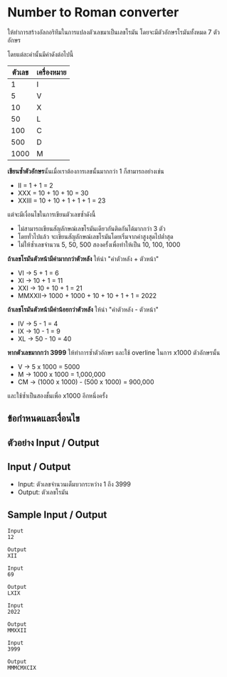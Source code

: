 # Number to Roman converter
ให้ทำการสร้างอัลกอริทึมในการแปลงตัวเลขมาเป็นเลขโรมัน โดยจะมีตัวอักษรโรมันทั้งหมด 7 ตัวอักษร


โดยแต่ละค่านั้นมีค่าดังต่อไปนี้

| ตัวเลข | เครื่องหมาย      |
|-------|----------------|
| 1     | I              |
| 5     | V              |
| 10    | X              |
| 50    | L              |
| 100   | C              |
| 500   | D              |
| 1000  | M              |

**เขียนซ้ำตัวอักษร**นั้นเมื่อเราต้องการเลขนั้นมากกว่า 1 ก็สามารถอย่างเช่น

- II = 1 + 1 = 2
- XXX = 10 + 10 + 10 = 30
- XXIII = 10 + 10 + 1 + 1 + 1 = 23

แต่จะมีเงื่อนไขในการเขียนตัวเลขซ้ำดังนี้
- ไม่สามารถเขียนสัญลักษณ์เลขโรมันเดียวกันติดกันได้มากกว่า 3 ตัว
- โดยทั่วไปแล้ว จะเขียนสัญลักษณ์เลขโรมันโดยเริ่มจากค่าสูงสุดไปต่ำสุด
- ไม่ให้ซ้ำเลขจำนวน 5, 50, 500 สองครั้งเพื่อทำให้เป็น 10, 100, 1000

**ถ้าเลขโรมันตัวหน้ามีค่ามากกว่าตัวหลัง** ให้นำ "ค่าตัวหลัง + ตัวหน้า"

- VI → 5 + 1 = 6
- XI → 10 + 1 = 11
- XXI → 10 + 10 + 1 = 21
- MMXXII→ 1000 + 1000 + 10 + 10 + 1 + 1 = 2022

**ถ้าเลขโรมันตัวหน้ามีค่าน้อยกว่าตัวหลัง** ให้นำ "ค่าตัวหลัง - ตัวหน้า"

- IV → 5 - 1 = 4
- IX → 10 - 1 = 9
- XL → 50 - 10 = 40

**หากตัวเลขมากกว่า 3999** ให้ทำการซ้ำตัวอักษร และใช้ overline ในการ x1000 ตัวอักษรนั้น
- <span class="overline">V</span> → 5 x 1000 = 5000
- <span class="overline">M</span> → 1000 x 1000 = 1,000,000
- <span class="overline">CM</span> → (1000 x 1000) - (500 x 1000) = 900,000

และใช้ซ้ำเป็นสองชั้นเพื่อ x1000 อีกหนึ่งครั้ง
## ข้อกำหนดและเงื่อนไข
## ตัวอย่าง Input / Output
## Input / Output
- Input: ตัวเลขจำนวนเต็มบวกระหว่าง 1 ถึง 3999
- Output: ตัวเลขโรมัน

## Sample Input / Output
```text
Input
12

Output
XII
```

```text
Input
69

Output
LXIX
```

```text
Input
2022

Output
MMXXII
```

```text
Input
3999

Output
MMMCMXCIX
```
